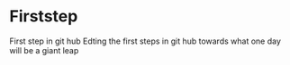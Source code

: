 # Firststep
First step in git hub
Edting the first steps in git hub towards what one day will be a giant leap 
